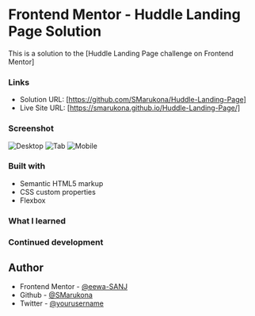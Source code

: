 # Frontend Mentor - Huddle Landing Page Solution

This is a solution to the [Huddle Landing Page challenge on Frontend Mentor]

### Links

- Solution URL: [https://github.com/SMarukona/Huddle-Landing-Page]
- Live Site URL: [https://smarukona.github.io/Huddle-Landing-Page/]

### Screenshot

![Desktop]()
![Tab]()
![Mobile]()

### Built with

- Semantic HTML5 markup
- CSS custom properties
- Flexbox

### What I learned


### Continued development


## Author
- Frontend Mentor - [@eewa-SANJ](https://www.frontendmentor.io/profile/eewa-SANJ)
- Github - [@SMarukona](https://github.com/SMarukona)
- Twitter - [@yourusername](https://www.twitter.com/yourusername)



